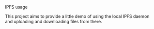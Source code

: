 ﻿IPFS usage

This project aims to provide a little demo of using the local IPFS daemon and uploading and downloading files from there.
